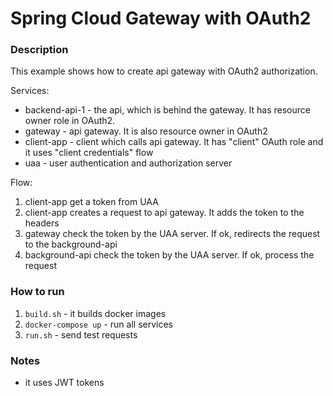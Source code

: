 Spring Cloud Gateway with OAuth2
=========================================

### Description
This example shows how to create api gateway with OAuth2 authorization.

Services:
* backend-api-1 - the api, which is behind the gateway. It has
  resource owner role in OAuth2.
* gateway - api gateway. It is also resource owner in OAuth2
* client-app - client which calls api gateway. It has "client" OAuth
  role and it uses "client credentials" flow
* uaa - user authentication and authorization server

Flow:
1. client-app get a token from UAA
2. client-app creates a request to api gateway. It adds the token to the headers
3. gateway check the token by the UAA server. If ok, redirects the request
  to the background-api
4. background-api check the token by the UAA server. If ok, process
  the request

### How to run
1. `build.sh` - it builds docker images
2. `docker-compose up` - run all services
3. `run.sh` - send test requests

### Notes
* it uses JWT tokens
